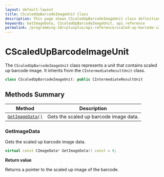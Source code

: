 ```yaml
---
layout: default-layout
title: CScaledUpBarcodeImageUnit Class
description: This page shows CScaledUpBarcodeImageUnit class definition of Dynamsoft Barcode Reader SDK C++ Edition.
keywords: GetImageData, CScaledUpBarcodeImageUnit, api reference
permalink: /programming-10/cplusplus/api-reference/scaled-up-barcode-iamge-unit.html
---
```

# CScaledUpBarcodeImageUnit

The `CScaledUpBarcodeImageUnit` class represents a unit that contains scaled up barcode image. It inherits from the `CIntermediateResultUnit` class.

```cpp
class CScaledUpBarcodeImageUnit: public CIntermediateResultUnit
```

## Methods Summary

| Method                            | Description |
|-----------------------------------|-------------|
| [`GetImageData()`](#getimagedata)           | Gets the scaled up barcode image data.|


### GetImageData

Gets the scaled up barcode image data.

```cpp
virtual const CImageData* GetImageData() const = 0;
```

**Return value**

Returns a pointer to the scaled up image of the barcode.
